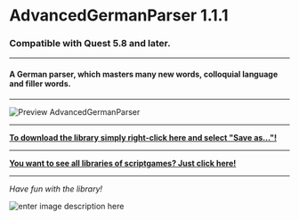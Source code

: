 # AdvancedGermanParser 1.1.1
### Compatible with Quest 5.8 and later.
---
#### A German parser, which masters many new words, colloquial language and filler words.
---


![Preview AdvancedGermanParser](https://raw.githubusercontent.com/scriptgames/quest_libraries/master/AdvancedGermanParser/readme/AdvancedGermanParser.gif)

---
**[To download the library simply right-click here and select "Save as..."!](https://github.com/scriptgames/quest_libraries/raw/master/AdvancedGermanParser/AdvancedGermanParser.aslx)**


---
**[You want to see all libraries of scriptgames? Just click here!](https://github.com/scriptgames/quest_libraries)**

---

*Have fun with the library!*

![enter image description here](https://raw.githubusercontent.com/scriptgames/quest_libraries/master/scriptgames.png)